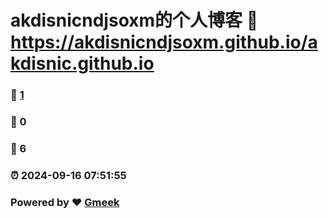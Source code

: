# akdisnicndjsoxm的个人博客 :link: https://akdisnicndjsoxm.github.io/akdisnic.github.io 
### :page_facing_up: [1](https://akdisnicndjsoxm.github.io/akdisnic.github.io/tag.html) 
### :speech_balloon: 0 
### :hibiscus: 6 
### :alarm_clock: 2024-09-16 07:51:55 
### Powered by :heart: [Gmeek](https://github.com/Meekdai/Gmeek)
